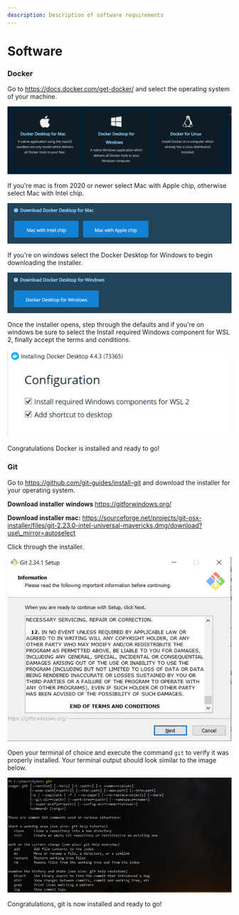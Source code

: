 ```yaml
---
description: Description of software requirements
---
```


# Software

### Docker

Go to https://docs.docker.com/get-docker/ and select the operating system of your machine.

![](../../../.gitbook/assets/operating-systems.PNG)

If you're mac is from 2020 or newer select Mac with Apple chip, otherwise select Mac with Intel chip.

![](../../../.gitbook/assets/mac.PNG)

If you're on windows select the Docker Desktop for Windows to begin downloading the installer.

![](../../../.gitbook/assets/win-save.PNG)

&#x20;Once the installer opens, step through the defaults and if you're on windows be sure to select the Install required Windows component for WSL 2, finally accept the terms and conditions.

![](../../../.gitbook/assets/windows-check.PNG)

&#x20;Congratulations Docker is installed and ready to go!

### Git

Go to https://github.com/git-guides/install-git and download the installer for your operating system.

**Download installer** **windows** https://gitforwindows.org/

**Download installer mac:** https://sourceforge.net/projects/git-osx-installer/files/git-2.23.0-intel-universal-mavericks.dmg/download?use\_mirror=autoselect

Click through the installer.

![](../../../.gitbook/assets/git-setup.PNG)

Open your terminal of choice and execute the command `git` to verify it was properly installed. Your terminal output should look similar to the image below.&#x20;

![](../../../.gitbook/assets/git.PNG)

Congratulations, git is now installed and ready to go!
